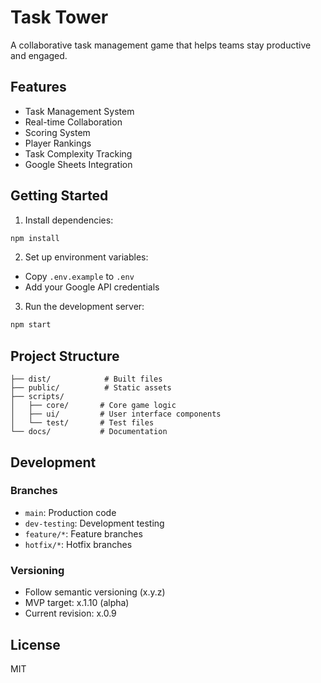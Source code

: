 # Task Tower

A collaborative task management game that helps teams stay productive and engaged.

## Features

- Task Management System
- Real-time Collaboration
- Scoring System
- Player Rankings
- Task Complexity Tracking
- Google Sheets Integration

## Getting Started

1. Install dependencies:
```bash
npm install
```

2. Set up environment variables:
- Copy `.env.example` to `.env`
- Add your Google API credentials

3. Run the development server:
```bash
npm start
```

## Project Structure

```
├── dist/            # Built files
├── public/          # Static assets
├── scripts/
│   ├── core/       # Core game logic
│   ├── ui/         # User interface components
│   └── test/       # Test files
└── docs/           # Documentation
```

## Development

### Branches

- `main`: Production code
- `dev-testing`: Development testing
- `feature/*`: Feature branches
- `hotfix/*`: Hotfix branches

### Versioning

- Follow semantic versioning (x.y.z)
- MVP target: x.1.10 (alpha)
- Current revision: x.0.9

## License

MIT
